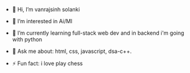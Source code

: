 - 👋 Hi, I’m vanrajsinh solanki
  
- 👀 I’m interested in Ai/Ml
  
- 🌱 I’m currently learning full-stack web dev and in backend i'm going with python
  
- 💬 Ask me about:
html, css, javascript, dsa-c++.
  
- ⚡ Fun fact: i love play chess




<!---
vanrajsinh650/vanrajsinh650 is a ✨ special ✨ repository because its `README.md` (this file) appears on your GitHub profile.
You can click the Preview link to take a look at your changes.
--->
